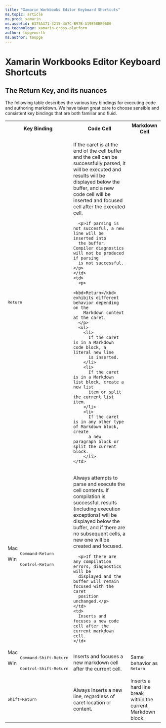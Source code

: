 ```yaml
---
title: "Xamarin Workbooks Editor Keyboard Shortcuts"
ms.topic: article
ms.prod: xamarin
ms.assetid: 6375A371-3215-4A7C-B97B-A19E58BE96D6
ms.technology: xamarin-cross-platform
author: topgenorth
ms.author: toopge
---
```


# Xamarin Workbooks Editor Keyboard Shortcuts

## The Return Key, and its nuances

The following table describes the various key bindings for executing code
and authoring markdown. We have taken great care to choose sensible and
consistent key bindings that are both familiar and fluid.

<table>
  <tr>
    <th>Key Binding</th>
    <th>Code Cell</th>
    <th>Markdown Cell</th>
  </tr>
  <tr>
    <td><kbd>Return</kbd></td>
    <td>
      <p>If the caret is at the end of the cell buffer and the cell can
      be successfully parsed, it will be executed and results will be
      displayed below the buffer, and a new code cell will be inserted
      and focused cell after the executed cell.</p>
      
      <p>If parsing is not succesful, a new line will be inserted into
      the buffer. Compiler diagnostics will not be produced if parsing
      is not successful.</p>
    </td>
    <td>
      <p>
        <kbd>Return</kbd> exhibits different behavior depending on the
        Markdown context at the caret.
      </p>
      <ul>
        <li>
          If the caret is in a Markdown code block, a literal new line
          is inserted.
        </li>
        <li>
          If the caret is in a Markdown list block, create a new list
          item or split the current list item.
        </li>
        <li>
          If the caret is in any other type of Markdown block, create
          a new paragraph block or split the current block.
        </li>
    </td>
  </tr>
  <tr>
    <td>
      <dl>
        <dt>Mac</dt>
        <dd><kbd>Command‑Return</kbd></dd>
        <dt>Win</dt>
        <dd><kbd>Control‑Return</kbd></dd>
      </dl>
    </td>
    <td>
      <p>Always attempts to parse and execute the cell contents. If
      compilation is successful, results (including execution exceptions)
      will be displayed below the buffer, and if there are no
      subsequent cells, a new one will be created and focused.</p>
      
      <p>If there are any compilation errors, diagnostics will be
      displayed and the buffer will remain focused with the caret
      position unchanged.</p>
    </td>
    <td>
      Inserts and focuses a new code cell after the current markdown cell.
    </td>
  </tr>
  <tr>
    <td>
      <dl>
        <dt>Mac</dt>
        <dd><kbd>Command‑Shift‑Return</kbd></dd>
        <dt>Win</dt>
        <dd><kbd>Control‑Shift‑Return</kbd></dd>
      </dl>
    </td>
    <td>
      Inserts and focuses a new markdown cell after the current cell.
    </td>
    <td>
      Same behavior as <kbd>Return</kbd>
    </td>
  </tr>
  <tr>
    <td><kbd>Shift‑Return</kbd></td>
    <td>
      Always inserts a new line, regardless of caret location or content.
    </td>
    <td>
      Inserts a hard line break within the current Markdown block.
    </td>
  </tr>
</table>
